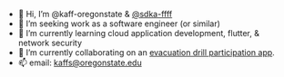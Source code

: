 - 👋 Hi, I’m @kaff-oregonstate & [@sdka-ffff](https://github.com/sdka-ffff)
- 👀 I’m seeking work as a software engineer (or similar)
- 🌱 I’m currently learning cloud application development, flutter, & network security
- 🌊 I’m currently collaborating on an [evacuation drill participation app](https://github.com/kaff-oregonstate/oregon-state-evacuation-app).
- 📫 email: kaffs@oregonstate.edu

